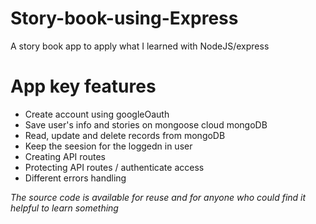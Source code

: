 # Story-book-using-Express
A story book app to apply what I learned with NodeJS/express 

# App key features

- Create account using googleOauth
- Save user's info and stories on mongoose cloud mongoDB
- Read, update and delete records from mongoDB
- Keep the seesion for the loggedn in user 
- Creating API routes
- Protecting API routes / authenticate access
- Different errors handling

*The source code is available for reuse and for anyone who could find it helpful to learn something*
